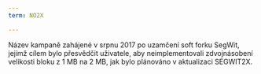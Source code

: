 ```yaml
---
term: NO2X

---
```

Název kampaně zahájené v srpnu 2017 po uzamčení soft forku SegWit, jejímž cílem bylo přesvědčit uživatele, aby neimplementovali zdvojnásobení velikosti bloku z 1 MB na 2 MB, jak bylo plánováno v aktualizaci SEGWIT2X.